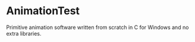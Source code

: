 # AnimationTest
Primitive animation software written from scratch in C for Windows and no extra libraries.
